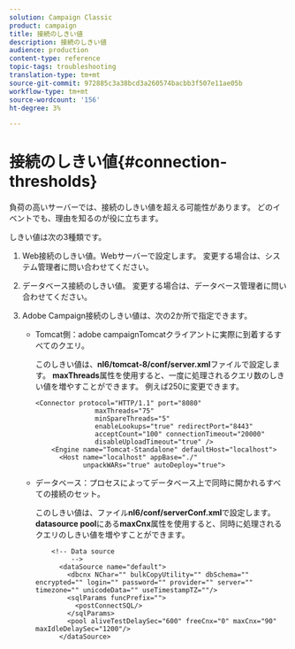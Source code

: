 ```yaml
---
solution: Campaign Classic
product: campaign
title: 接続のしきい値
description: 接続のしきい値
audience: production
content-type: reference
topic-tags: troubleshooting
translation-type: tm+mt
source-git-commit: 972885c3a38bcd3a260574bacbb3f507e11ae05b
workflow-type: tm+mt
source-wordcount: '156'
ht-degree: 3%

---
```



# 接続のしきい値{#connection-thresholds}

負荷の高いサーバーでは、接続のしきい値を超える可能性があります。 どのイベントでも、理由を知るのが役に立ちます。

しきい値は次の3種類です。

1. Web接続のしきい値。Webサーバーで設定します。 変更する場合は、システム管理者に問い合わせてください。
1. データベース接続のしきい値。 変更する場合は、データベース管理者に問い合わせてください。
1. Adobe Campaign接続のしきい値は、次の2か所で指定できます。

   * Tomcat側：adobe campaignTomcatクライアントに実際に到着するすべてのクエリ。

      このしきい値は、**nl6/tomcat-8/conf/server.xml**&#x200B;ファイルで設定します。 **maxThreads**&#x200B;属性を使用すると、一度に処理されるクエリ数のしきい値を増やすことができます。 例えば250に変更できます。

      ```
      <Connector protocol="HTTP/1.1" port="8080"
                     maxThreads="75"
                     minSpareThreads="5"
                     enableLookups="true" redirectPort="8443"
                     acceptCount="100" connectionTimeout="20000"
                     disableUploadTimeout="true" />
          <Engine name="Tomcat-Standalone" defaultHost="localhost">
            <Host name="localhost" appBase="./"
                  unpackWARs="true" autoDeploy="true">
      ```

   * データベース：プロセスによってデータベース上で同時に開かれるすべての接続のセット。

      このしきい値は、ファイル&#x200B;**nl6/conf/serverConf.xml**&#x200B;で設定します。 **datasource pool**&#x200B;にある&#x200B;**maxCnx**&#x200B;属性を使用すると、同時に処理されるクエリのしきい値を増やすことができます。

      ```
          <!-- Data source
               -->
            <dataSource name="default">
              <dbcnx NChar="" bulkCopyUtility="" dbSchema="" encrypted="" login="" password="" provider="" server="" timezone="" unicodeData="" useTimestampTZ=""/>
              <sqlParams funcPrefix="">
                <postConnectSQL/>
              </sqlParams>
              <pool aliveTestDelaySec="600" freeCnx="0" maxCnx="90" maxIdleDelaySec="1200"/>
            </dataSource>
      ```


